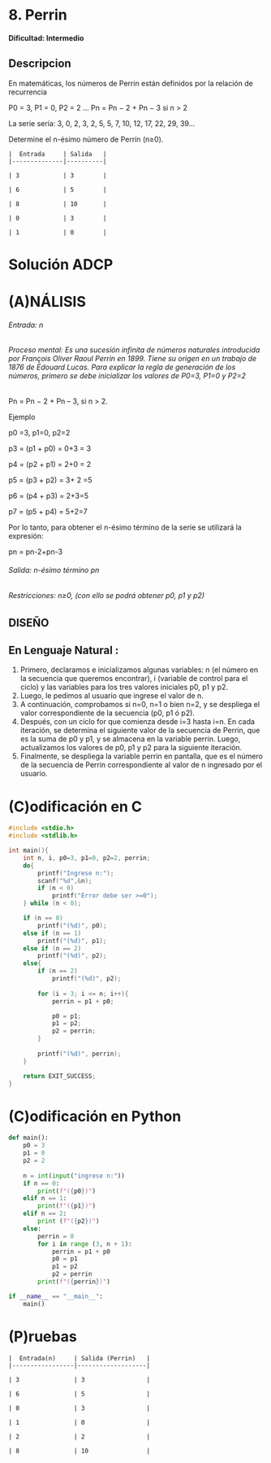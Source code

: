 # 8. Perrin

#### Dificultad: Intermedio

## Descripcion
En matemáticas, los números de Perrin están definidos por la relación de recurrencia

P0 = 3, P1 = 0, P2 = 2 …           Pn = Pn − 2 + Pn − 3 si n > 2

La serie sería:  3, 0, 2, 3, 2, 5, 5, 7, 10, 12, 17, 22, 29, 39...

Determine el n-ésimo número de Perrín (n≥0).

    |  Entrada     | Salida   |
    |--------------|----------|
    
    | 3            | 3        |
    
    | 6            | 5        |
    
    | 8            | 10       |
    
    | 0            | 3        |
    
    | 1            | 0        |
    


# Solución ADCP

# (A)NÁLISIS
###### Entrada: n 
###### Proceso mental: Es una sucesión infinita de números naturales introducida por François Oliver Raoul Perrin en 1899. Tiene su origen en un trabajo de 1876 de Édouard Lucas. Para explicar la regla de generación de los números, primero se debe inicializar los valores de P0=3, P1=0 y P2=2
Pn = Pn − 2 + Pn – 3, si n > 2.

Ejemplo

p0 =3, p1=0, p2=2

p3 = (p1 + p0) = 0+3 = 3

p4 = (p2 + p1) = 2+0 = 2

p5 = (p3 + p2) = 3+ 2 =5

p6 = (p4 + p3) = 2+3=5

p7 = (p5 + p4) = 5+2=7

Por lo tanto, para obtener el n-ésimo término de la serie se utilizará la expresión:  

pn = pn-2+pn-3


###### Salida: n-ésimo término pn

###### Restricciones: n≥0, (con ello se podrá obtener p0, p1 y p2)


## DISEÑO 

## En  Lenguaje Natural : 
1.	Primero, declaramos e inicializamos algunas variables: n (el número en la secuencia que queremos encontrar), i (variable de control para el ciclo) y las variables para los tres valores iniciales p0, p1 y p2.
2.	Luego, le pedimos al usuario que ingrese el valor de n.
3.	A continuación, comprobamos si n=0, n=1 o bien n=2, y se despliega el valor correspondiente de la secuencia (p0, p1 ó p2).
4.	Después, con un ciclo for que comienza desde i=3 hasta i=n. En cada iteración, se determina el siguiente valor de la secuencia de Perrin, que es la suma de p0 y p1, y se almacena en la variable perrin. Luego, actualizamos los valores de p0, p1 y p2 para la siguiente iteración.
5.	Finalmente, se despliega la variable perrin en pantalla, que es el número de la secuencia de Perrin correspondiente al valor de n ingresado por el usuario.



# (C)odificación en C
```c
#include <stdio.h>
#include <stdlib.h>

int main(){
    int n, i, p0=3, p1=0, p2=2, perrin;
    do{
        printf("Ingrese n:");
        scanf("%d",&n);
        if (n < 0)
            printf("Error debe ser >=0"); 
    } while (n < 0);

    if (n == 0)
        printf("(%d)", p0);
    else if (n == 1)
        printf("(%d)", p1);
    else if (n == 2)
        printf("(%d)", p2);
    else{
        if (n == 2)
            printf("(%d)", p2);
        
        for (i = 3; i <= n; i++){
            perrin = p1 + p0;

            p0 = p1;
            p1 = p2;
            p2 = perrin;
        }
        
        printf("(%d)", perrin);  
    }

    return EXIT_SUCCESS;
}
```
# (C)odificación en Python
```py
def main():
    p0 = 3
    p1 = 0
    p2 = 2
    
    n = int(input("ingrese n:"))
    if n == 0:
        print(f"({p0})")
    elif n == 1:
        print(f"({p1})")
    elif n == 2:
        print (f"({p2})")
    else:
        perrin = 0
        for i in range (3, n + 1):
            perrin = p1 + p0
            p0 = p1
            p1 = p2
            p2 = perrin
        print(f"({perrin})")

if __name__ == "__main__":
    main()
```
# (P)ruebas

    |  Entrada(n)     | Salida (Perrin)   |
    |-----------------|-------------------|
    
    | 3               | 3                 |
    
    | 6               | 5                 |
    
    | 0               | 3                 |
    
    | 1               | 0                 |
    
    | 2               | 2                 |
    
    | 8               | 10                |
